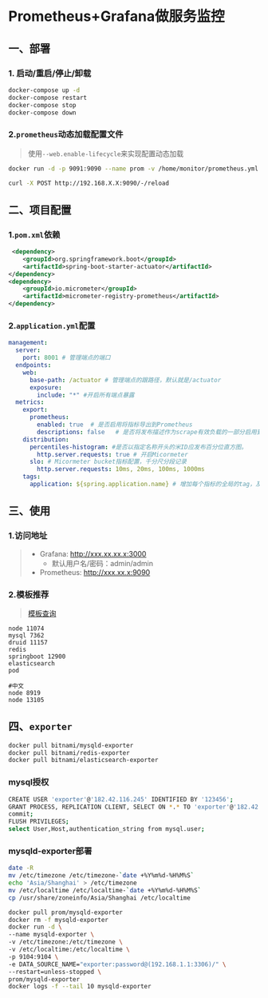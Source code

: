 # Prometheus+Grafana做服务监控


## 一、部署

### 1. 启动/重启/停止/卸载
```bash
docker-compose up -d
docker-compose restart
docker-compose stop
docker-compose down
```
### 2.`prometheus`动态加载配置文件
> 使用`--web.enable-lifecycle`来实现配置动态加载
```bash
docker run -d -p 9091:9090 --name prom -v /home/monitor/prometheus.yml:/etc/prometheus/prometheus.yml prom/prometheus --config.file=/etc/prometheus/prometheus.yml --web.enable-lifecycle

curl -X POST http://192.168.X.X:9090/-/reload
```


## 二、项目配置
### 1.`pom.xml`依赖
```xml
 <dependency>
    <groupId>org.springframework.boot</groupId>
    <artifactId>spring-boot-starter-actuator</artifactId>
</dependency>
<dependency>
    <groupId>io.micrometer</groupId>
    <artifactId>micrometer-registry-prometheus</artifactId>
</dependency>
```

### 2.`application.yml`配置
```yml
management:
  server:
    port: 8001 # 管理端点的端口
  endpoints:
    web:
      base-path: /actuator # 管理端点的跟路径，默认就是/actuator
      exposure:
        include: "*" #开启所有端点暴露
  metrics:
    export:
      prometheus:
        enabled: true  # 是否启用将指标导出到Prometheus
        descriptions: false   # 是否将发布描述作为scrape有效负载的一部分启用到Prometheus。将其关闭以最小化每次刮擦发送的数据量。
    distribution:
      percentiles-histogram: #是否以指定名称开头的米ID应发布百分位直方图。
        http.server.requests: true # 开启Micormeter
      slo: # Micormeter bucket指标配置，千分尺分段记录
        http.server.requests: 10ms, 20ms, 100ms, 1000ms
    tags:
      application: ${spring.application.name} # 增加每个指标的全局的tag，及给每个指标一个 application的 tag,值是 spring.application.name的值
```

## 三、使用
### 1.访问地址
> - Grafana: http://xxx.xx.xx.x:3000  
>   - 默认用户名/密码：admin/admin
> - Prometheus: http://xxx.xx.x:9090

### 2.模板推荐
> [模板查询](https://grafana.com/grafana/dashboards/?)
```properties
node 11074
mysql 7362
druid 11157
redis
springboot 12900
elasticsearch
pod

#中文
node 8919
node 13105
```


## 四、`exporter`
```bash
docker pull bitnami/mysqld-exporter
docker pull bitnami/redis-exporter
docker pull bitnami/elasticsearch-exporter
```

### mysql授权
```bash
CREATE USER 'exporter'@'182.42.116.245' IDENTIFIED BY '123456';
GRANT PROCESS, REPLICATION CLIENT, SELECT ON *.* TO 'exporter'@'182.42.116.245' WITH MAX_USER_CONNECTIONS 3;
commit;
FLUSH PRIVILEGES;
select User,Host,authentication_string from mysql.user;
```

### mysqld-exporter部署

```bash
date -R
mv /etc/timezone /etc/timezone-`date +%Y%m%d-%H%M%S`
echo 'Asia/Shanghai' > /etc/timezone
mv /etc/localtime /etc/localtime-`date +%Y%m%d-%H%M%S`
cp /usr/share/zoneinfo/Asia/Shanghai /etc/localtime

docker pull prom/mysqld-exporter
docker rm -f mysqld-exporter
docker run -d \
--name mysqld-exporter \
-v /etc/timezone:/etc/timezone \
-v /etc/localtime:/etc/localtime \
-p 9104:9104 \
-e DATA_SOURCE_NAME="exporter:password@(192.168.1.1:3306)/" \
--restart=unless-stopped \
prom/mysqld-exporter
docker logs -f --tail 10 mysqld-exporter
```

